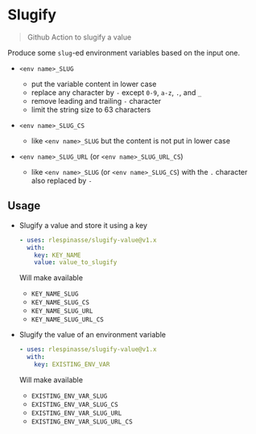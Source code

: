 # Slugify

> Github Action to slugify a value

Produce some `slug`-ed environment variables based on the input one.

- `<env name>_SLUG`

  - put the variable content in lower case
  - replace any character by `-` except `0-9`, `a-z`, `.`, and `_`
  - remove leading and trailing `-` character
  - limit the string size to 63 characters

- `<env name>_SLUG_CS`

  - like `<env name>_SLUG` but the content is not put in lower case

- `<env name>_SLUG_URL` (or `<env name>_SLUG_URL_CS`)

  - like `<env name>_SLUG` (or `<env name>_SLUG_CS`) with the `.` character also replaced by `-`

## Usage

- Slugify a value and store it using a key

  ```yaml
  - uses: rlespinasse/slugify-value@v1.x
    with:
      key: KEY_NAME
      value: value_to_slugify
  ```

  Will make available

  - `KEY_NAME_SLUG`
  - `KEY_NAME_SLUG_CS`
  - `KEY_NAME_SLUG_URL`
  - `KEY_NAME_SLUG_URL_CS`

- Slugify the value of an environment variable

  ```yaml
  - uses: rlespinasse/slugify-value@v1.x
    with:
      key: EXISTING_ENV_VAR
  ```

  Will make available

  - `EXISTING_ENV_VAR_SLUG`
  - `EXISTING_ENV_VAR_SLUG_CS`
  - `EXISTING_ENV_VAR_SLUG_URL`
  - `EXISTING_ENV_VAR_SLUG_URL_CS`
